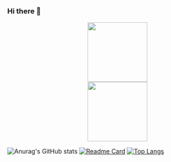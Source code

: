 ### Hi there 👋
<div align="center"> <img height="137px" src="https://github-readme-stats.vercel.app/api?username=JHoves&show_icons=true&theme=buefy" /> </div>
<div align="center"> <img height="137px" src="https://github-readme-stats.vercel.app/api/pin/?username=JHoves&repo=derliderli" /> </div>

![Anurag's GitHub stats](https://github-readme-stats.vercel.app/api?username=JHoves&show_icons=true&theme=buefy)
[![Readme Card](https://github-readme-stats.vercel.app/api/pin/?username=JHoves&repo=derliderli)](https://github.com/JHoves/derliderli)
[![Top Langs](https://github-readme-stats.vercel.app/api/top-langs/?username=JHoves&layout=compact)](https://github.com/JHoves/derliderli)

